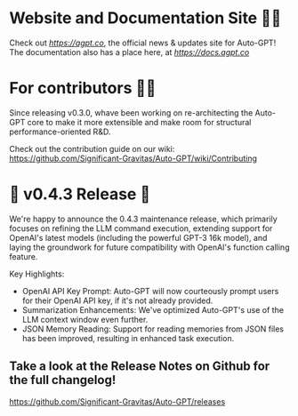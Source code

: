 # Website and Documentation Site 📰📖
Check out *https://agpt.co*, the official news & updates site for Auto-GPT!
The documentation also has a place here, at *https://docs.agpt.co*

# For contributors 👷🏼
Since releasing v0.3.0, whave been working on re-architecting the Auto-GPT core to make it more extensible and make room for structural performance-oriented R&D.

Check out the contribution guide on our wiki:
https://github.com/Significant-Gravitas/Auto-GPT/wiki/Contributing

# 🚀 v0.4.3 Release 🚀
We're happy to announce the 0.4.3 maintenance release, which primarily focuses on refining the LLM command execution,
extending support for OpenAI's latest models (including the powerful GPT-3 16k model), and laying the groundwork 
for future compatibility with OpenAI's function calling feature.

Key Highlights:
- OpenAI API Key Prompt: Auto-GPT will now courteously prompt users for their OpenAI API key, if it's not already provided.
- Summarization Enhancements: We've optimized Auto-GPT's use of the LLM context window even further.
- JSON Memory Reading: Support for reading memories from JSON files has been improved, resulting in enhanced task execution.

## Take a look at the Release Notes on Github for the full changelog!
https://github.com/Significant-Gravitas/Auto-GPT/releases
